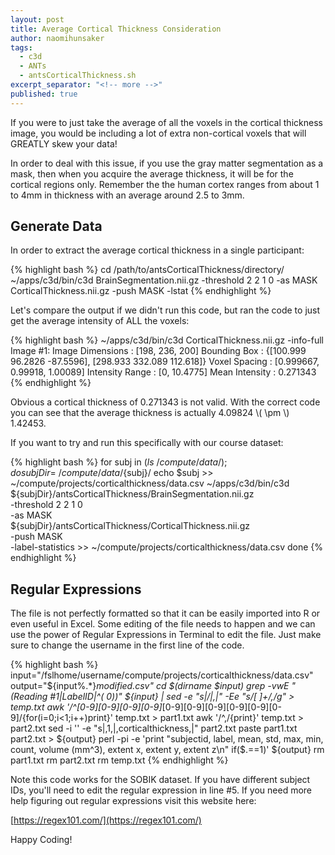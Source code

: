 ```yaml
---
layout: post
title: Average Cortical Thickness Consideration
author: naomihunsaker
tags: 
  - c3d
  - ANTs
  - antsCorticalThickness.sh
excerpt_separator: "<!-- more -->"
published: true
---
```


If you were to just take the average of all the voxels in the cortical thickness image, you would be including a lot of extra non-cortical voxels that will GREATLY skew your data!

<!-- more -->

In order to deal with this issue, if you use the gray matter segmentation as a mask, then when you acquire the average thickness, it will be for the cortical regions only. Remember the the human cortex ranges from about 1 to 4mm in thickness with an average around 2.5 to 3mm. 

## Generate Data

In order to extract the average cortical thickness in a single participant:

{% highlight bash %}
cd /path/to/antsCorticalThickness/directory/
~/apps/c3d/bin/c3d BrainSegmentation.nii.gz -threshold 2 2 1 0 -as MASK CorticalThickness.nii.gz -push MASK -lstat
{% endhighlight %}

Let's compare the output if we didn't run this code, but ran the code to just get the average intensity of ALL the voxels:

{% highlight bash %}
~/apps/c3d/bin/c3d CorticalThickness.nii.gz -info-full
Image #1:
  Image Dimensions   : [198, 236, 200]
  Bounding Box       : {[100.999 96.2826 -87.5596], [298.933 332.089 112.618]}
  Voxel Spacing      : [0.999667, 0.99918, 1.00089]
  Intensity Range    : [0, 10.4775]
  Mean Intensity     : 0.271343
{% endhighlight %}

Obvious a cortical thickness of 0.271343 is not valid. With the correct code you can see that the average thickness is actually 4.09824 \\( \pm \\) 1.42453.

If you want to try and run this specifically with our course dataset:

{% highlight bash %}
for subj in $(ls ~/compute/data/); do 
subjDir=~/compute/data/${subj}/
echo $subj >> ~/compute/projects/corticalthickness/data.csv 
~/apps/c3d/bin/c3d \
${subjDir}/antsCorticalThickness/BrainSegmentation.nii.gz \
-threshold 2 2 1 0 \
-as MASK \
${subjDir}/antsCorticalThickness/CorticalThickness.nii.gz \
-push MASK \
-label-statistics >> ~/compute/projects/corticalthickness/data.csv
done
{% endhighlight %}

## Regular Expressions

The file is not perfectly formatted so that it can be easily imported into R or even useful in Excel. Some editing of the file needs to happen and we can use the power of Regular Expressions in Terminal to edit the file. Just make sure to change the username in the first line of the code.

{% highlight bash %}
input="/fslhome/username/compute/projects/corticalthickness/data.csv"
output="${input%.*}_modified.csv"
cd $(dirname $input)
grep -vwE "(Reading #1|LabelID|^(    0))" ${input} | sed -e "s|/|,|" -Ee "s/[ ]+/,/g" > temp.txt
awk '/^[0-9][0-9][0-9][0-9]_[0-9][0-9][0-9][0-9][0-9][0-9]/{for(i=0;i<1;i++)print}' temp.txt > part1.txt
awk '/^,/{print}' temp.txt > part2.txt
sed -i '' -e "s|,1,|,corticalthickness,|" part2.txt 
paste part1.txt part2.txt > ${output}
perl -pi -e 'print "subjectid, label, mean, std, max, min, count, volume (mm^3), extent x, extent y, extent z\n" if($.==1)' ${output}
rm part1.txt
rm part2.txt
rm temp.txt
{% endhighlight %}

Note this code works for the SOBIK dataset. If you have different subject IDs, you'll need to edit the regular expression in line #5. If you need more help figuring out regular expressions visit this website here:

[https://regex101.com/](https://regex101.com/)

Happy Coding!